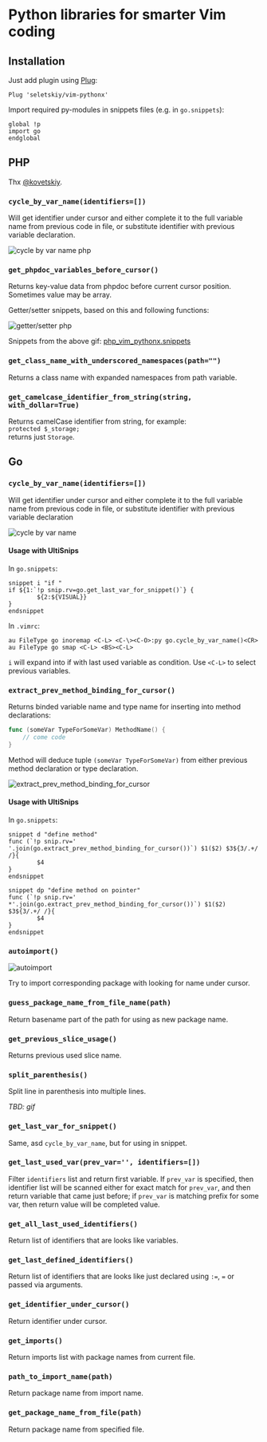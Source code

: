 # Python libraries for smarter Vim coding

## Installation

Just add plugin using [Plug](https://github.com/junegunn/vim-plug):

```viml
Plug 'seletskiy/vim-pythonx'
```

Import required py-modules in snippets files (e.g. in `go.snippets`):

```
global !p
import go
endglobal
```

## PHP

Thx [@kovetskiy](https://github.com/kovetskiy).

### `cycle_by_var_name(identifiers=[])`
Will get identifier under cursor and either complete it to the full variable
name from previous code in file, or substitute identifier with previous
variable declaration.

![cycle by var name php](https://cloud.githubusercontent.com/assets/8445924/6058137/65e9eb92-ad1c-11e4-999b-ed4cf59fba98.gif)

### `get_phpdoc_variables_before_cursor()`
Returns key-value data from phpdoc before current cursor position. Sometimes value may be array.

Getter/setter snippets, based on this and following functions:

![getter/setter php](https://cloud.githubusercontent.com/assets/8445924/6056755/7fc473a2-ad0d-11e4-9d79-3ac5e8988f21.gif)

Snippets from the above gif: [php_vim_pythonx.snippets](https://github.com/kovetskiy/dotfiles/blob/master/.vim/UltiSnips/php_vim_pythonx.snippets)

### `get_class_name_with_underscored_namespaces(path="")`
Returns a class name with expanded namespaces from path variable.

### `get_camelcase_identifier_from_string(string, with_dollar=True)`
Returns camelCase identifier from string, for example:  
`protected $_storage;`  
returns just `Storage`.

## Go

### `cycle_by_var_name(identifiers=[])`

Will get identifier under cursor and either complete it to the full variable
name from previous code in file, or substitute identifier with previous
variable declaration

![cycle by var name](https://cloud.githubusercontent.com/assets/674812/5943979/32561378-a745-11e4-92a9-e28618dc4c09.gif)

#### Usage with UltiSnips

In `go.snippets`:

```
snippet i "if "
if ${1:`!p snip.rv=go.get_last_var_for_snippet()`} {
        ${2:${VISUAL}}
}
endsnippet
```

In `.vimrc`:

```viml
au FileType go inoremap <C-L> <C-\><C-O>:py go.cycle_by_var_name()<CR>
au FileType go smap <C-L> <BS><C-L>
```

`i` will expand into if with last used variable as condition. Use `<C-L>` to
select previous variables.

### `extract_prev_method_binding_for_cursor()`

Returns binded variable name and type name for inserting into method declarations:

```go
func (someVar TypeForSomeVar) MethodName() {
    // come code
}
```

Method will deduce tuple `(someVar TypeForSomeVar)` from either previous method
declaration or type declaration.

![extract_prev_method_binding_for_cursor](https://cloud.githubusercontent.com/assets/674812/5944082/0e46ff28-a746-11e4-8cf6-3e67e639e872.gif)

#### Usage with UltiSnips

In `go.snippets`:

```
snippet d "define method"
func (`!p snip.rv=' '.join(go.extract_prev_method_binding_for_cursor())`) $1($2) $3${3/.+/ /}{
        $4
}
endsnippet

snippet dp "define method on pointer"
func (`!p snip.rv=' *'.join(go.extract_prev_method_binding_for_cursor())`) $1($2) $3${3/.+/ /}{
        $4
}
endsnippet
```

### `autoimport()`

![autoimport](https://cloud.githubusercontent.com/assets/674812/6315020/89cb4fbe-ba15-11e4-939f-3e2bffc73aea.gif)

Try to import corresponding package with looking for name under cursor.

### `guess_package_name_from_file_name(path)`

Return basename part of the path for using as new package name.

### `get_previous_slice_usage()`

Returns previous used slice name.

### `split_parenthesis()`

Split line in parenthesis into multiple lines.

_TBD: gif_

### `get_last_var_for_snippet()`

Same, asd `cycle_by_var_name`, but for using in snippet.

### `get_last_used_var(prev_var='', identifiers=[])`

Filter `identifiers` list and return first variable. If `prev_var` is
specified, then identifier list will be scanned either for exact match for
`prev_var`, and then return variable that came just before; if `prev_var` is
matching prefix for some var, then return value will be completed value.

### `get_all_last_used_identifiers()`

Return list of identifiers that are looks like variables.

### `get_last_defined_identifiers()`

Return list of identifiers that are looks like just declared using
`:=`, `=` or passed via arguments.

### `get_identifier_under_cursor()`

Return identifier under cursor.

### `get_imports()`

Return imports list with package names from current file.

### `path_to_import_name(path)`

Return package name from import name.

### `get_package_name_from_file(path)`

Return package name from specified file.
